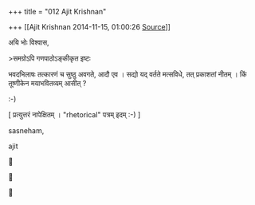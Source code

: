 +++
title = "012 Ajit Krishnan"

+++
[[Ajit Krishnan	2014-11-15, 01:00:26 [Source](https://groups.google.com/g/samskrita/c/v7SN0oK06Vs)]]



अयि भोः विश्वास,

  

\>समग्रोऽपि गणपाठोऽङ्कीकृत इष्टः

  

भवदभिलाषः तत्कारणं च सुष्ठु अवगते, आदौ एव । सद्यो यद् वर्तते मत्सविधे, तत् प्रकाशतां नीतम् । किं तूष्णीकेन मयाभवितव्यम् आसीत् ?

  

:-)

  

\[ प्रत्युत्तरं नापेक्षितम् । "rhetorical" पत्रम् इदम् :-) \]

  

sasneham,

  

  ajit

  

  

  

  

  

  

  

  



  







